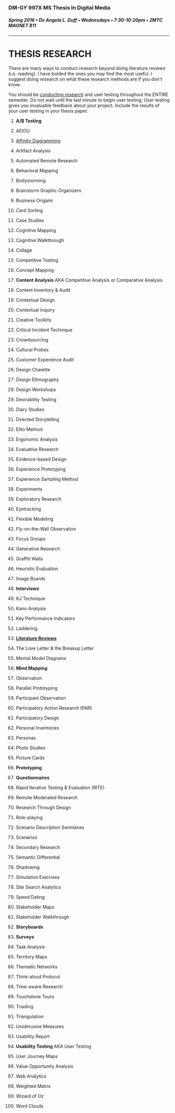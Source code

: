 ### DM-GY 997X MS Thesis In Digital Media
##### Spring 2016 • De Angela L. Duff • Wednesdays • 7:30-10:20pm • 2MTC MAGNET 811 

---
# THESIS RESEARCH

There are many ways to conduct research beyond doing literature reviews (i.e. reading). I have bolded the ones you may find the most useful. I suggest doing research on what these research methods are if you don't know.

You should be [conducting research](dm997X_ms_thesis_research.md) and user testing throughout the ENTIRE semester. Do not wait until the last minute to begin user testing; User testing gives you invaluable feedback about your project. Include the results of your user testing in your thesis paper.

01. **A/B Testing**

02. AEIOU

03. [Affinity Diagramming](http://www.mindtools.com/pages/article/newTMC_86.htm)

04. Artifact Analysis

05. Automated Remote Research

06. Behavioral Mapping

07. Bodystorming

08. Brainstorm Graphic Organizers

09. Business Origami

10. Card Sorting

11. Case Studies

12. Cognitive Mapping

13. Cognitive Walkthrough

14. Collage

15. Competitive Testing

16. Concept Mapping

17. **Content Analysis** AKA Competitive Analysis or Comparative Analysis

18. Content Inventory & Audit

19. Contextual Design

20. Contextual Inquiry

21. Creative Toolkits

22. Critical Incident Technique

23. Crowdsourcing

24. Cultural Probes

25. Customer Experience Audit

26. Design Charette

27. Design Ethnography

28. Design Workshops

29. Desirability Testing

30. Diary Studies

31. Directed Storytelling

32. Elito Method

33. Ergonomic Analysis

34. Evaluative Research

35. Evidence-based Design

36. Experience Prototyping

37. Experience Sampling Method

38. Experiments

39. Exploratory Research

40. Eyetracking

41. Flexible Modeling

42. Fly-on-the-Wall Observation

43. Focus Groups

44. Generative Research

45. Graffiti Walls

46. Heuristic Evaluation

47. Image Boards

48. **Interviews**

49. KJ Technique

50. Kano Analysis

51. Key Performance Indicators

52. Laddering

53. **[Literature Reviews](https://arch.library.nyu.edu/)**

54. The Love Letter & the Breakup Letter

55. Mental Model Diagrams

56. **Mind Mapping**

57. Observation

58. Parallel Prototyping

59. Participant Observation

60. Participatory Action Research (PAR)

61. Participatory Design

62. Personal Inventories

63. Personas

64. Photo Studies

65. Picture Cards

66. **Prototyping**

67. **Questionnaires**

68. Rapid Iterative Testing & Evaluation (RITE)

69. Remote Moderated Research

70. Research Through Design

71. Role-playing

72. Scenario Description Swimlanes

73. Scenarios

74. Secondary Research

75. Semantic Differential

76. Shadowing

77. Simulation Exercises

78. Site Search Analytics

79. Speed Dating

80. Stakeholder Maps

81. Stakeholder Walkthrough

82. **Storyboards**

83. **Surveys**

84. Task Analysis

85. Territory Maps

86. Thematic Networks

87. Think-aloud Protocol

88. Time-aware Research

89. Touchstone Tours

90. Triading

91. Triangulation

92. Unobtrusive Measures

93. Usability Report

94. **Usability Testing** AKA User Testing

95. User Journey Maps

96. Value Opportunity Analysis

97. Web Analytics

98. Weighted Matrix

99. Wizard of Oz

100. Word Clouds






















